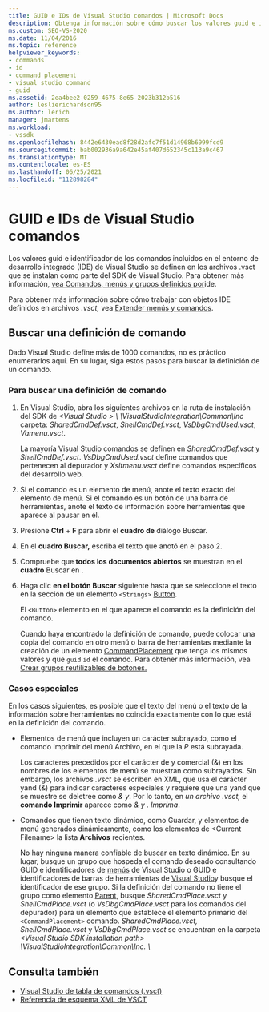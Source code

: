 ```yaml
---
title: GUID e IDs de Visual Studio comandos | Microsoft Docs
description: Obtenga información sobre cómo buscar los valores guid e identificador de los comandos incluidos en Visual Studio entorno de desarrollo integrado (IDE).
ms.custom: SEO-VS-2020
ms.date: 11/04/2016
ms.topic: reference
helpviewer_keywords:
- commands
- id
- command placement
- visual studio command
- guid
ms.assetid: 2ea4bee2-0259-4675-8e65-2023b312b516
author: leslierichardson95
ms.author: lerich
manager: jmartens
ms.workload:
- vssdk
ms.openlocfilehash: 8442e6430ead8f28d2afc7f51d14968b6999fcd9
ms.sourcegitcommit: bab002936a9a642e45af407d652345c113a9c467
ms.translationtype: MT
ms.contentlocale: es-ES
ms.lasthandoff: 06/25/2021
ms.locfileid: "112898284"
---
```

# <a name="guids-and-ids-of-visual-studio-commands"></a>GUID e IDs de Visual Studio comandos
Los valores guid e identificador de los comandos incluidos en el entorno de desarrollo integrado (IDE) de Visual Studio se definen en los archivos .vsct que se instalan como parte del SDK de Visual Studio. Para obtener más información, [vea Comandos, menús y grupos definidos por](../../extensibility/internals/ide-defined-commands-menus-and-groups.md)ide.

 Para obtener más información sobre cómo trabajar con objetos IDE definidos en archivos *.vsct,* vea [Extender menús y comandos](../../extensibility/extending-menus-and-commands.md).

## <a name="find-a-command-definition"></a>Buscar una definición de comando
 Dado Visual Studio define más de 1000 comandos, no es práctico enumerarlos aquí. En su lugar, siga estos pasos para buscar la definición de un comando.

### <a name="to-locate-a-command-definition"></a>Para buscar una definición de comando

1. En Visual Studio, abra los siguientes archivos en la ruta de instalación del SDK de *<Visual Studio \> \\ \VisualStudioIntegration\Common\Inc* carpeta: *SharedCmdDef.vsct*, *ShellCmdDef.vsct*, *VsDbgCmdUsed.vsct*, *Vamenu.vsct*.

    La mayoría Visual Studio comandos se definen en *SharedCmdDef.vsct* y *ShellCmdDef.vsct*. *VsDbgCmdUsed.vsct* define comandos que pertenecen al depurador y *Xsltmenu.vsct* define comandos específicos del desarrollo web.

2. Si el comando es un elemento de menú, anote el texto exacto del elemento de menú. Si el comando es un botón de una barra de herramientas, anote el texto de información sobre herramientas que aparece al pausar en él.

3. Presione **Ctrl** + **F** para abrir el **cuadro de** diálogo Buscar.

4. En el **cuadro Buscar,** escriba el texto que anotó en el paso 2.

5. Compruebe que **todos los documentos abiertos** se muestran en el **cuadro** Buscar en .

6. Haga clic **en el botón Buscar** siguiente hasta que se seleccione el texto en la sección de un elemento `<Strings>` [Button](../../extensibility/button-element.md).

    El `<Button>` elemento en el que aparece el comando es la definición del comando.

   Cuando haya encontrado la definición de comando, puede colocar una copia del comando en otro menú o barra de herramientas mediante la creación de un elemento [CommandPlacement](../../extensibility/commandplacement-element.md) que tenga los mismos valores y que `guid` `id` el comando. Para obtener más información, vea [Crear grupos reutilizables de botones.](../../extensibility/creating-reusable-groups-of-buttons.md)

### <a name="special-cases"></a>Casos especiales
 En los casos siguientes, es posible que el texto del menú o el texto de la información sobre herramientas no coincida exactamente con lo que está en la definición del comando.

- Elementos de menú que incluyen un  carácter subrayado,  como el comando Imprimir del menú Archivo, en el que la *P* está subrayada.

     Los caracteres precedidos por el carácter de y comercial (&) en los nombres de los elementos de menú se muestran como subrayados. Sin embargo, los archivos *.vsct* se escriben en XML, que usa el carácter yand (&) para indicar caracteres especiales y requiere que una yand que se muestre se deletree como *&amp; y*. Por lo tanto, en *un archivo .vsct,* el **comando Imprimir** aparece como *&amp; y . Imprima*.

- Comandos que tienen texto dinámico, como Guardar, y elementos de menú generados dinámicamente, como los elementos de  \<Current Filename\> la lista **Archivos** recientes.

     No hay ninguna manera confiable de buscar en texto dinámico. En su lugar, busque un grupo que hospeda el comando deseado consultando GUID e identificadores de [menús](../../extensibility/internals/guids-and-ids-of-visual-studio-menus.md) de Visual Studio o GUID e identificadores de barras de herramientas de [Visual Studio](../../extensibility/internals/guids-and-ids-of-visual-studio-toolbars.md)y busque el identificador de ese grupo. Si la definición del comando no tiene el grupo como elemento [Parent](../../extensibility/parent-element.md), busque *SharedCmdPlace.vsct* y *ShellCmdPlace.vsct* (o *VsDbgCmdPlace.vsct* para los comandos del depurador) para un elemento que establece el elemento primario del `<CommandPlacement>` comando. *SharedCmdPlace.vsct,* *ShellCmdPlace.vsct* y *VsDbgCmdPlace.vsct* se encuentran en la carpeta *\<Visual Studio SDK installation path\> \VisualStudioIntegration\Common\Inc. \\*

## <a name="see-also"></a>Consulta también

- [Visual Studio de tabla de comandos (.vsct)](../../extensibility/internals/visual-studio-command-table-dot-vsct-files.md)
- [Referencia de esquema XML de VSCT](../../extensibility/vsct-xml-schema-reference.md)
